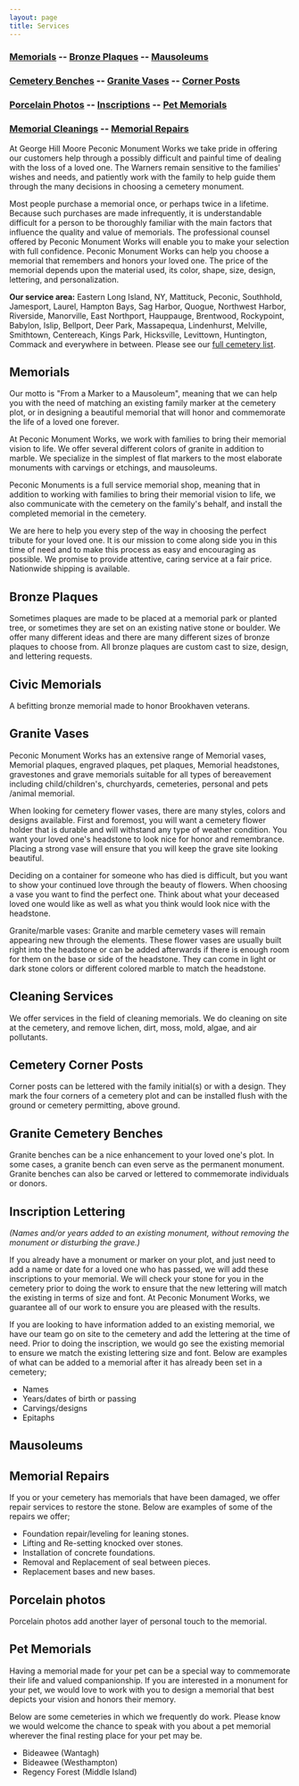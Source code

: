```yaml
---
layout: page
title: Services
---
```


### [Memorials](#memorials) -- [Bronze Plaques](#bronze-plaques) -- [Mausoleums](#mausoleums)

### [Cemetery Benches](#granite-cemetery-benches) -- [Granite Vases](#granite-vases) -- [Corner Posts](#cemetery-corner-posts)

### [Porcelain Photos](#porcelain-photos) -- [Inscriptions](#inscription-lettering) -- [Pet Memorials](#pet-memorials)

### [Memorial Cleanings](#cleaning-services) -- [Memorial Repairs](#memorial-repairs)

At George Hill Moore Peconic Monument Works we take pride in offering
our customers help through a possibly difficult and painful time of
dealing with the loss of a loved one.  The Warners remain sensitive to
the families' wishes and needs, and patiently work with the family to
help guide them through the many decisions in choosing a cemetery
monument.

Most people purchase a memorial once, or perhaps twice in a lifetime. Because
such purchases are made infrequently, it is understandable difficult for a
person to be thoroughly familiar with the main factors that influence the
quality and value of memorials.  The professional counsel offered by Peconic
Monument Works will enable you to make your selection with full confidence.
Peconic Monument Works can help you choose a memorial that remembers and honors
your loved one.  The price of the memorial depends upon the material used, its
color, shape, size, design, lettering, and personalization.

**Our service area:** Eastern Long Island, NY, Mattituck, Peconic, Southhold,
Jamesport, Laurel, Hampton Bays, Sag Harbor, Quogue, Northwest Harbor,
Riverside, Manorville, East Northport, Hauppauge, Brentwood, Rockypoint,
Babylon, Islip, Bellport, Deer Park, Massapequa, Lindenhurst, Melville,
Smithtown, Centereach, Kings Park, Hicksville, Levittown, Huntington, Commack
and everywhere in between. Please see our [full cemetery list](/cemeteries).

## Memorials

Our motto is "From a Marker to a Mausoleum", meaning that we can help you with
the need of matching an existing family marker at the cemetery plot, or in
designing a beautiful memorial that will honor and commemorate the life of a
loved one forever.

At Peconic Monument Works, we work with families to bring their
memorial vision to life.  We offer several different colors of
granite in addition to marble. We specialize in the simplest of flat
markers to the most elaborate monuments with carvings or etchings, and
mausoleums.

Peconic Monuments is a full service memorial shop, meaning that in
addition to working with families to bring their memorial vision to
life, we also communicate with the cemetery on the family's behalf, and
install the completed memorial in the cemetery.

We are here to help you every step of the way in choosing the perfect
tribute for your loved one. It is our mission to come along side you in
this time of need and to make this process as easy and encouraging as
possible. We promise to provide attentive, caring service at a fair
price. Nationwide shipping is available.


## Bronze Plaques

Sometimes plaques are made to be placed at a memorial park or planted tree, or
sometimes they are set on an existing native stone or boulder.  We offer many
different ideas and there are many different sizes of bronze plaques to choose
from. All bronze plaques are custom cast to size, design, and lettering
requests.


## Civic Memorials

A befitting bronze memorial made to honor Brookhaven veterans.


## Granite Vases

Peconic Monument Works has an extensive range of Memorial vases,
Memorial plaques, engraved plaques, pet plaques, Memorial headstones,
gravestones and grave memorials suitable for all types of bereavement
including child/children's, churchyards, cemeteries, personal and pets
/animal memorial.

When looking for cemetery flower vases, there are many styles, colors
and designs available. First and foremost, you will want a cemetery
flower holder that is durable and will withstand any type of weather
condition. You want your loved one's headstone to look nice for honor
and remembrance. Placing a strong vase will ensure that you will keep
the grave site looking beautiful.

Deciding on a container for someone who has died is difficult, but you
want to show your continued love through the beauty of flowers. When
choosing a vase you want to find the perfect one. Think about what your
deceased loved one would like as well as what you think would look nice
with the headstone.

Granite/marble vases: Granite and marble cemetery vases will remain
appearing new through the elements. These flower vases are usually
built right into the headstone or can be added afterwards if there is
enough room for them on the base or side of the headstone. They can
come in light or dark stone colors or different colored marble to match
the headstone.



## Cleaning Services

We offer services in the field of cleaning memorials. We do cleaning on
site at the cemetery, and remove lichen, dirt, moss, mold, algae, and
air pollutants.


## Cemetery Corner Posts

Corner posts can be lettered with the family initial(s) or with a
design. They mark the four corners of a cemetery plot and can be
installed flush with the ground or cemetery permitting, above ground.


## Granite Cemetery Benches

Granite benches can be a nice enhancement to your loved one's plot. In
some cases, a granite bench can even serve as the permanent monument.
Granite benches can also be carved or lettered to commemorate
individuals or donors.


## Inscription Lettering

*(Names and/or years added to an existing monument, without removing the
monument or disturbing the grave.)*

If you already have a monument or marker on your plot, and just need to
add a name or date for a loved one who has passed, we will add these
inscriptions to your memorial. We will check your stone for you in the
cemetery prior to doing the work to ensure that the new lettering will
match the existing in terms of size and font.  At Peconic Monument
Works, we guarantee all of our work to ensure you are pleased with the
results.

If you are looking to have information added to an existing memorial,
we have our team go on site to the cemetery and add the lettering at
the time of need.  Prior to doing the inscription, we would go see the
existing memorial to ensure we match the existing lettering size and
font. Below are examples of what can be added to a memorial after it
has already been set in a cemetery;

- Names
- Years/dates of birth or passing
- Carvings/designs
- Epitaphs


## Mausoleums

<!--[mausoleums.jpg]-->


## Memorial Repairs

<!--[Green_Hill_Repair_1__AFTER.jpg]-->

If you or your cemetery has memorials that have been damaged, we offer
repair services to restore the stone. Below are examples of some of the
repairs we offer;

* Foundation repair/leveling for leaning stones.
* Lifting and Re-setting knocked over stones.
* Installation of concrete foundations.
* Removal and Replacement of seal between pieces.
* Replacement bases and new bases.



## Porcelain photos

Porcelain photos add another layer of personal touch to the memorial.


## Pet Memorials

Having a memorial made for your pet can be a special way to commemorate
their life and valued companionship. If you are interested in a
monument for your pet, we would love to work with you to design a
memorial that best depicts your vision and honors their memory.

Below are some cemeteries in which we frequently do work. Please know
we would welcome the chance to speak with you about a pet memorial
wherever the final resting place for your pet may be.

- Bideawee (Wantagh)
- Bideawee (Westhampton)
- Regency Forest (Middle Island)

